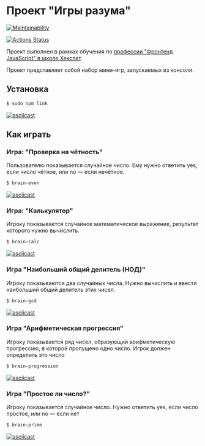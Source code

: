 # Проект "Игры разума"

[![Maintainability](https://api.codeclimate.com/v1/badges/e9ca5f158779a4919633/maintainability)](https://codeclimate.com/github/elvolt/frontend-project-lvl1/maintainability)

[![Actions Status](https://github.com/elvolt/frontend-project-lvl1/workflows/Node%20CI/badge.svg)](https://github.com/elvolt/frontend-project-lvl1/actions)

Проект выполнен в рамках обучения по 
<a href="https://ru.hexlet.io/professions/frontend">профессии "Фронтенд JavaScript" в школе Хекслет</a>.

Проект представляет собой набор мини-игр, запускаемых из консоли.

## Установка

```bash
$ sudo npm link
```
[![asciicast](https://asciinema.org/a/e6YrI5Dvoc4yUaTk2fFdqFtnE.svg)](https://asciinema.org/a/e6YrI5Dvoc4yUaTk2fFdqFtnE)



## Как играть

### Игра: "Проверка на чётность"

Пользователю показывается случайное число. Ему нужно ответить yes, если число чётное, или no — если нечётное.
```bash
$ brain-even
```

[![asciicast](https://asciinema.org/a/7PaHK4gIg5Z2VVrzK8vP98IsU.svg)](https://asciinema.org/a/7PaHK4gIg5Z2VVrzK8vP98IsU)


### Игра: "Калькулятор"

Игроку показывается случайное математическое выражение, результат которого нужно вычислить.
```bash
$ brain-calc
```

[![asciicast](https://asciinema.org/a/x7iLgk3NTHpPQr3sMlkw0KBKZ.svg)](https://asciinema.org/a/x7iLgk3NTHpPQr3sMlkw0KBKZ)


### Игра "Наибольший общий делитель (НОД)"
Игроку показываются два случайных числа. Нужно вычислить и ввести наибольший общий делитель этих чисел.
```bash
$ brain-gcd
```

[![asciicast](https://asciinema.org/a/jwJtwbX8prqbXhmt6bn0F4MtJ.svg)](https://asciinema.org/a/jwJtwbX8prqbXhmt6bn0F4MtJ)


### Игра "Арифметическая прогрессия"
Игроку показывается ряд чисел, образующий арифметическую прогрессию, в которой пропущено одно число. Игрок должен определить это число
```bash
$ brain-progression
```

[![asciicast](https://asciinema.org/a/4btAF4ZPi45WbnioX7fXdL0gn.svg)](https://asciinema.org/a/4btAF4ZPi45WbnioX7fXdL0gn)


### Игра "Простое ли число?"
Игроку показывается случайное число. Нужно ответить yes, если число простое, или no — если нет
```bash
$ brain-prime
```

[![asciicast](https://asciinema.org/a/1ih7nNukPjvlBOiYCCxkNMy5Z.svg)](https://asciinema.org/a/1ih7nNukPjvlBOiYCCxkNMy5Z)